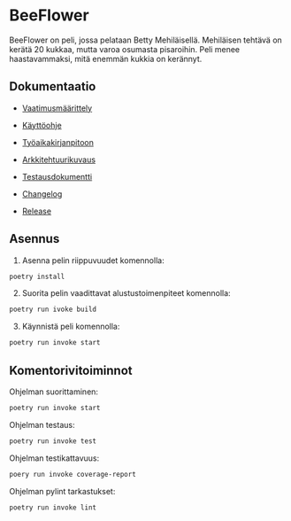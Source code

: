 
# BeeFlower

BeeFlower on peli, jossa pelataan Betty Mehiläisellä. Mehiläisen tehtävä on kerätä 20 kukkaa, mutta varoa osumasta pisaroihin. Peli menee haastavammaksi, mitä enemmän kukkia on kerännyt.

## Dokumentaatio

- [Vaatimusmäärittely](https://github.com/AinoKruth/ot-harjoitustyo/blob/main/dokumentaatio/vaatimusmaarittely.md)

- [Käyttöohje](https://github.com/AinoKruth/ot-harjoitustyo/blob/main/dokumentaatio/kayttoohje.md)

- [Työaikakirjanpitoon](https://github.com/AinoKruth/ot-harjoitustyo/blob/main/dokumentaatio/tyoaikakirjanpito.md)

- [Arkkitehtuurikuvaus](https://github.com/AinoKruth/ot-harjoitustyo/blob/main/dokumentaatio/arkkitehtuuri.md)

- [Testausdokumentti](https://github.com/AinoKruth/ot-harjoitustyo/blob/main/dokumentaatio/testaus.md)

- [Changelog](https://github.com/AinoKruth/ot-harjoitustyo/blob/main/dokumentaatio/changelog.md)

- [Release](https://github.com/AinoKruth/ot-harjoitustyo/releases/tag/viikko7)

## Asennus
1. Asenna pelin riippuvuudet komennolla:
```bash
poetry install
```
2. Suorita pelin vaadittavat alustustoimenpiteet komennolla:
```bash
poetry run ivoke build
```
3. Käynnistä peli komennolla:
```bash
poetry run invoke start
```

## Komentorivitoiminnot

Ohjelman suorittaminen:
```bash 
poetry run invoke start
```
Ohjelman testaus:
```bash 
poetry run invoke test
```
Ohjelman testikattavuus:
```bash 
poery run invoke coverage-report
```
Ohjelman pylint tarkastukset:
```bash 
poetry run invoke lint
```
